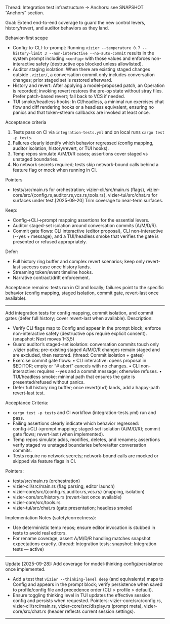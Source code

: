 Thread: Integration test infrastructure → Anchors: see SNAPSHOT “Anchors” section.

Goal: Extend end-to-end coverage to guard the new control levers, history/revert, and auditor behaviors as they land.

Behavior-first scope
- Config-to-CLI-to-prompt: Running `vizier --temperature 0.7 --history-limit 3 --non-interactive --no-auto-commit` results in the system prompt including `<config>` with those values and enforces non-interactive safety (destructive ops blocked unless allowlisted).
- Auditor staging isolation: When there are existing staged changes outside `.vizier/`, a conversation commit only includes conversation changes; prior staged set is restored afterward.
- History and revert: After applying a model-proposed patch, an Operation is recorded; invoking revert restores the pre-op state without stray files. Prefer patch-based revert; fall back to VCS if needed.
- TUI smoke/headless hooks: In CI/headless, a minimal run exercises chat flow and diff rendering hooks or a headless equivalent, ensuring no panics and that token-stream callbacks are invoked at least once.

Acceptance criteria
1) Tests pass on CI via `integration-tests.yml` and on local runs `cargo test -p tests`.
2) Failures clearly identify which behavior regressed (config mapping, auditor isolation, history/revert, or TUI hooks).
3) Temp repos simulate A/M/D/R cases; assertions cover staged vs unstaged boundaries.
4) No network secrets required; tests skip network-bound calls behind a feature flag or mock when running in CI.

Pointers
- tests/src/main.rs for orchestration; vizier-cli/src/main.rs (flags), vizier-core/src/{config.rs,auditor.rs,vcs.rs,tools.rs}, vizier-tui/src/chat.rs for surfaces under test.[2025-09-20] Trim coverage to near-term surfaces.

Keep:
- Config→CLI→prompt mapping assertions for the essential levers.
- Auditor staged-set isolation around conversation commits (A/M/D/R).
- Commit gate flows: CLI interactive (editor proposal), CLI non-interactive (--yes + message), and a TUI/headless smoke that verifies the gate is presented or refused appropriately.

Defer:
- Full history ring buffer and complex revert scenarios; keep only revert-last success case once history lands.
- Streaming token/event timeline hooks.
- Narrative contract/drift enforcement.

Acceptance remains: tests run in CI and locally; failures point to the specific behavior (config mapping, staged isolation, commit gate, revert-last once available).


---

Add integration tests for config mapping, commit isolation, and commit gates (defer full history; cover revert-last when available).
Description:
- Verify CLI flags map to Config and appear in the prompt <config> block; enforce non-interactive safety (destructive ops require explicit consent). (snapshot: Next moves 1–3,5)
- Guard auditor’s staged-set isolation: conversation commits touch only .vizier paths; pre-existing staged A/M/D/R changes remain staged and are excluded, then restored. (thread: Commit isolation + gates)
- Exercise commit gate flows:
  • CLI interactive: opens proposal in $EDITOR; empty or “# abort” cancels with no changes.
  • CLI non-interactive: requires --yes and a commit message; otherwise refuses.
  • TUI/headless smoke: minimal path that ensures the gate is presented/refused without panics.
- Defer full history ring buffer; once revert(n=1) lands, add a happy-path revert-last test.

Acceptance Criteria:
- `cargo test -p tests` and CI workflow (integration-tests.yml) run and pass.
- Failing assertions clearly indicate which behavior regressed: config→CLI→prompt mapping; staged-set isolation (A/M/D/R); commit gate flows; revert-last (when implemented).
- Temp repos simulate adds, modifies, deletes, and renames; assertions verify staged vs unstaged boundaries before/after conversation commits.
- Tests require no network secrets; network-bound calls are mocked or skipped via feature flags in CI.

Pointers:
- tests/src/main.rs (orchestration)
- vizier-cli/src/main.rs (flag parsing, editor launch)
- vizier-core/src/{config.rs,auditor.rs,vcs.rs} (mapping, isolation)
- vizier-core/src/history.rs (revert-last once available)
- vizier-core/src/tools.rs
- vizier-tui/src/chat.rs (gate presentation; headless smoke)

Implementation Notes (safety/correctness):
- Use deterministic temp repos; ensure editor invocation is stubbed in tests to avoid real editors.
- For rename coverage, assert A/M/D/R handling matches snapshot expectations exactly. (thread: Integration tests; snapshot: Integration tests — active)
---
Update [2025-09-28]: Add coverage for model-thinking config/persistence once implemented.
- Add a test that `vizier --thinking-level deep` (and equivalents) maps to Config and appears in the prompt <config> block; verify persistence when saved to profile/config file and precedence order (CLI > profile > default).
- Ensure toggling thinking level in TUI updates the effective session config and persists when requested.
Pointers: vizier-core/src/config.rs, vizier-cli/src/main.rs, vizier-core/src/display.rs (prompt meta), vizier-core/src/chat.rs (header reflects current session settings).

---


